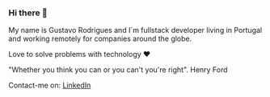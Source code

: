 ### Hi there 👋

My name is Gustavo Rodrigues and I´m fullstack developer living in Portugal and working remotely for companies around the globe.

Love to solve problems with technology ❤️

"Whether you think you can or you can't you're right". Henry Ford

Contact-me on:
[LinkedIn](https://www.linkedin.com/in/gustavorodrigues-dev/)

<!--
Here are some ideas to get you started:

- 🔭 I’m currently working on ...
- 🌱 I’m currently learning ...
- 👯 I’m looking to collaborate on ...
- 🤔 I’m looking for help with ...
- 💬 Ask me about ...
- 📫 How to reach me: ...
- 😄 Pronouns: ...
- ⚡ Fun fact: ...
-->
